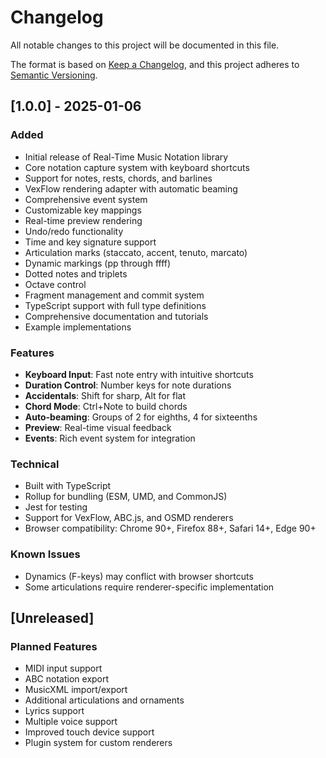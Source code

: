 # Changelog

All notable changes to this project will be documented in this file.

The format is based on [Keep a Changelog](https://keepachangelog.com/en/1.0.0/),
and this project adheres to [Semantic Versioning](https://semver.org/spec/v2.0.0.html).

## [1.0.0] - 2025-01-06

### Added
- Initial release of Real-Time Music Notation library
- Core notation capture system with keyboard shortcuts
- Support for notes, rests, chords, and barlines
- VexFlow rendering adapter with automatic beaming
- Comprehensive event system
- Customizable key mappings
- Real-time preview rendering
- Undo/redo functionality
- Time and key signature support
- Articulation marks (staccato, accent, tenuto, marcato)
- Dynamic markings (pp through ffff)
- Dotted notes and triplets
- Octave control
- Fragment management and commit system
- TypeScript support with full type definitions
- Comprehensive documentation and tutorials
- Example implementations

### Features
- **Keyboard Input**: Fast note entry with intuitive shortcuts
- **Duration Control**: Number keys for note durations
- **Accidentals**: Shift for sharp, Alt for flat
- **Chord Mode**: Ctrl+Note to build chords
- **Auto-beaming**: Groups of 2 for eighths, 4 for sixteenths
- **Preview**: Real-time visual feedback
- **Events**: Rich event system for integration

### Technical
- Built with TypeScript
- Rollup for bundling (ESM, UMD, and CommonJS)
- Jest for testing
- Support for VexFlow, ABC.js, and OSMD renderers
- Browser compatibility: Chrome 90+, Firefox 88+, Safari 14+, Edge 90+

### Known Issues
- Dynamics (F-keys) may conflict with browser shortcuts
- Some articulations require renderer-specific implementation

## [Unreleased]

### Planned Features
- MIDI input support
- ABC notation export
- MusicXML import/export
- Additional articulations and ornaments
- Lyrics support
- Multiple voice support
- Improved touch device support
- Plugin system for custom renderers
